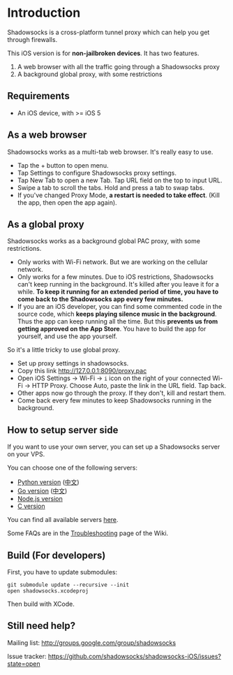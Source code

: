 Introduction
============
Shadowsocks is a cross-platform tunnel proxy which can help you get through firewalls.

This iOS version is for **non-jailbroken devices**. It has two features.

1. A web browser with all the traffic going through a Shadowsocks proxy
2. A background global proxy, with some restrictions

Requirements
-------------

- An iOS device, with >= iOS 5

As a web browser
----------------
Shadowsocks works as a multi-tab web browser. It's really easy to use.

- Tap the + button to open menu.
- Tap Settings to configure Shadowsocks proxy settings.
- Tap New Tab to open a new Tab. Tap URL field on the top to input URL.
- Swipe a tab to scroll the tabs. Hold and press a tab to swap tabs.
- If you've changed Proxy Mode, **a restart is needed to take effect**.
(Kill the app, then open the app again).

As a global proxy
---------------------

Shadowsocks works as a background global PAC proxy, with some restrictions.

- Only works with Wi-Fi network. But we are working on the cellular network.
- Only works for a few minutes. Due to iOS restrictions, Shadowsocks can't
keep running in the background. It's killed after you leave it for a while.
**To keep it running for an extended period of time, you have to come back to the Shadowsocks app every
few minutes.**
- If you are an iOS developer, you can find some commented code in the source
code, which **keeps playing silence music in the background**. Thus the app can keep running all
the time. But this **prevents us from getting approved on the App Store**. You have
to build the app for yourself, and use the app yourself.

So it's a little tricky to use global proxy.

- Set up proxy settings in shadowsocks.
- Copy this link http://127.0.0.1:8090/proxy.pac
- Open iOS Settings -> Wi-Fi -> `i` icon on the right of your connected Wi-Fi -> 
HTTP Proxy. Choose Auto, paste the link in the URL field. Tap back.
- Other apps now go through the proxy. If they don't, kill and restart them.
- Come back every few minutes to keep Shadowsocks running in the background.

<a id="server-side"></a>
How to setup server side
------------------------

If you want to use your own server, you can set up a Shadowsocks server on your VPS.

You can choose one of the following servers:

- [Python version](https://github.com/clowwindy/shadowsocks) ([中文](https://github.com/clowwindy/shadowsocks/wiki/Shadowsocks-%E4%BD%BF%E7%94%A8%E8%AF%B4%E6%98%8E))
- [Go version](https://github.com/shadowsocks/shadowsocks-go) ([中文](http://shadowsocks.github.io/shadowsocks-go/))
- [Node.js version](https://github.com/clowwindy/shadowsocks-nodejs)
- [C version](https://github.com/madeye/shadowsocks-libev)

You can find all available servers [here](https://github.com/clowwindy/shadowsocks/wiki/Ports-and-Clients#server-side).

Some FAQs are in the [Troubleshooting](https://github.com/clowwindy/shadowsocks/wiki/Troubleshooting) page of the Wiki.

Build (For developers)
----------------------

First, you have to update submodules:

    git submodule update --recursive --init
    open shadowsocks.xcodeproj

Then build with XCode.

Still need help?
----------------

Mailing list: http://groups.google.com/group/shadowsocks

Issue tracker: https://github.com/shadowsocks/shadowsocks-iOS/issues?state=open